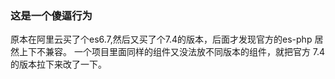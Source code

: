 ### 这是一个傻逼行为
原本在阿里云买了个es6.7,然后又买了个7.4的版本，后面才发现官方的es-php 居然上下不兼容。
一个项目里面同样的组件又没法放不同版本的组件，就把官方 7.4的版本拉下来改了一下。
